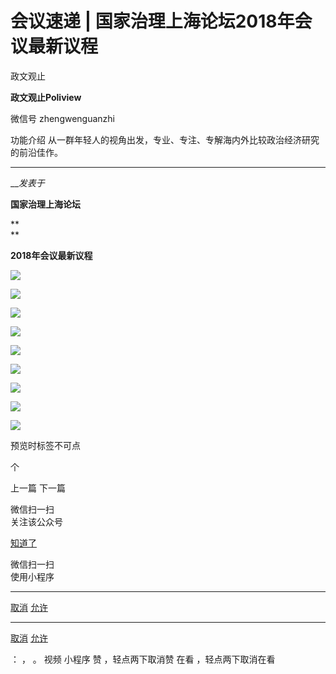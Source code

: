 

#  会议速递 | 国家治理上海论坛2018年会议最新议程

政文观止  

**政文观止Poliview** 

微信号 zhengwenguanzhi

功能介绍 从一群年轻人的视角出发，专业、专注、专解海内外比较政治经济研究的前沿佳作。

____

___发表于_


**国家治理上海论坛**

 **  
**

 **2018年会议最新议程**

![](/images/507/2.png)

![](/images/507/3.jpeg)

![](/images/507/4.jpeg)

![](/images/507/5.jpeg)

![](/images/507/6.jpeg)

![](/images/507/7.png)

![](/images/507/8.jpeg)

![](/images/507/9.jpeg)

![](/images/507/10.jpeg)

  

预览时标签不可点



个

上一篇 下一篇



微信扫一扫  
关注该公众号

[知道了](javascript:;)

 微信扫一扫  
使用小程序

****

[取消](javascript:void\(0\);) [允许](javascript:void\(0\);)

****

[取消](javascript:void\(0\);) [允许](javascript:void\(0\);)

： ， 。 视频 小程序 赞 ，轻点两下取消赞 在看 ，轻点两下取消在看

